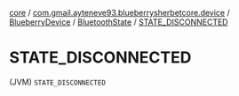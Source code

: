 [core](../../../index.md) / [com.gmail.ayteneve93.blueberrysherbetcore.device](../../index.md) / [BlueberryDevice](../index.md) / [BluetoothState](index.md) / [STATE_DISCONNECTED](./-s-t-a-t-e_-d-i-s-c-o-n-n-e-c-t-e-d.md)

# STATE_DISCONNECTED

(JVM) `STATE_DISCONNECTED`